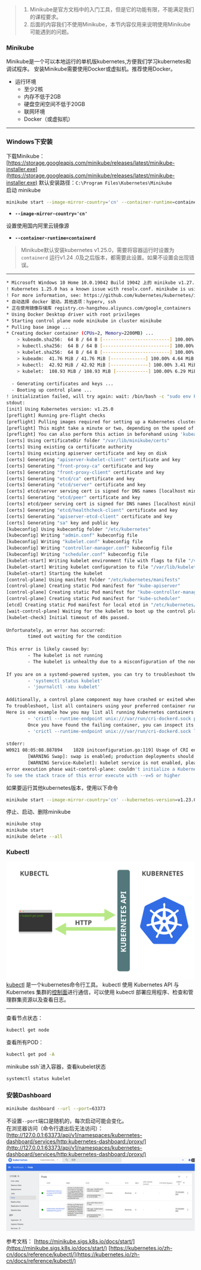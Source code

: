 > 1. Minikube是官方文档中的入门工具，但是它的功能有限，不能满足我们的课程要求。
> 2. 后面的内容我们不使用Minikube，本节内容仅用来说明使用Minikube可能遇到的问题。

### Minikube

Minikube是一个可以本地运行的单机版kubernetes,方便我们学习kubernetes和调试程序。
安装Minikube需要使用Docker或虚拟机。推荐使用Docker。

- 运行环境
  - 至少2核
  - 内存不低于2GB
  - 硬盘空闲空间不低于20GB
  - 联网环境
  - Docker（或虚拟机）

---

### Windows下安装

下载Minikube：[https://storage.googleapis.com/minikube/releases/latest/minikube-installer.exe](https://storage.googleapis.com/minikube/releases/latest/minikube-installer.exe)
默认安装路径：`C:\Program Files\Kubernetes\Minikube`<br/>
启动 minikube<br/>

```bash
minikube start --image-mirror-country='cn' --container-runtime=containerd
```
- **`--image-mirror-country='cn'`**

设置使用国内阿里云镜像源

- **`--container-runtime=containerd`**

> Minikube默认安装kubernetes v1.25.0，需要将容器运行时设置为`containerd`
> 运行v1.24 .0及之后版本，都需要此设置。如果不设置会出现错误。

---

```bash
* Microsoft Windows 10 Home 10.0.19042 Build 19042 上的 minikube v1.27.0
! Kubernetes 1.25.0 has a known issue with resolv.conf. minikube is using a workaround that should work for most use cases.
! For more information, see: https://github.com/kubernetes/kubernetes/issues/112135
* 自动选择 docker 驱动。其他选项：hyperv, ssh
* 正在使用镜像存储库 registry.cn-hangzhou.aliyuncs.com/google_containers
* Using Docker Desktop driver with root privileges
* Starting control plane node minikube in cluster minikube
* Pulling base image ...
* Creating docker container (CPUs=2, Memory=2200MB) ...
    > kubeadm.sha256:  64 B / 64 B [-------------------------] 100.00% ? p/s 0s
    > kubectl.sha256:  64 B / 64 B [-------------------------] 100.00% ? p/s 0s
    > kubelet.sha256:  64 B / 64 B [-------------------------] 100.00% ? p/s 0s
    > kubeadm:  41.76 MiB / 41.76 MiB [-------------] 100.00% 4.64 MiB p/s 9.2s
    > kubectl:  42.92 MiB / 42.92 MiB [--------------] 100.00% 3.41 MiB p/s 13s
    > kubelet:  108.93 MiB / 108.93 MiB [------------] 100.00% 6.29 MiB p/s 18s

  - Generating certificates and keys ...
  - Booting up control plane ...
! initialization failed, will try again: wait: /bin/bash -c "sudo env PATH="/var/lib/minikube/binaries/v1.25.0:$PATH" kubeadm init --config /var/tmp/minikube/kubeadm.yaml  --ignore-preflight-errors=DirAvailable--etc-kubernetes-manifests,DirAvailable--var-lib-minikube,DirAvailable--var-lib-minikube-etcd,FileAvailable--etc-kubernetes-manifests-kube-scheduler.yaml,FileAvailable--etc-kubernetes-manifests-kube-apiserver.yaml,FileAvailable--etc-kubernetes-manifests-kube-controller-manager.yaml,FileAvailable--etc-kubernetes-manifests-etcd.yaml,Port-10250,Swap,Mem,SystemVerification,FileContent--proc-sys-net-bridge-bridge-nf-call-iptables": Process exited with status 1
stdout:
[init] Using Kubernetes version: v1.25.0
[preflight] Running pre-flight checks
[preflight] Pulling images required for setting up a Kubernetes cluster
[preflight] This might take a minute or two, depending on the speed of your internet connection
[preflight] You can also perform this action in beforehand using 'kubeadm config images pull'
[certs] Using certificateDir folder "/var/lib/minikube/certs"
[certs] Using existing ca certificate authority
[certs] Using existing apiserver certificate and key on disk
[certs] Generating "apiserver-kubelet-client" certificate and key
[certs] Generating "front-proxy-ca" certificate and key
[certs] Generating "front-proxy-client" certificate and key
[certs] Generating "etcd/ca" certificate and key
[certs] Generating "etcd/server" certificate and key
[certs] etcd/server serving cert is signed for DNS names [localhost minikube] and IPs [192.168.49.2 127.0.0.1 ::1]
[certs] Generating "etcd/peer" certificate and key
[certs] etcd/peer serving cert is signed for DNS names [localhost minikube] and IPs [192.168.49.2 127.0.0.1 ::1]
[certs] Generating "etcd/healthcheck-client" certificate and key
[certs] Generating "apiserver-etcd-client" certificate and key
[certs] Generating "sa" key and public key
[kubeconfig] Using kubeconfig folder "/etc/kubernetes"
[kubeconfig] Writing "admin.conf" kubeconfig file
[kubeconfig] Writing "kubelet.conf" kubeconfig file
[kubeconfig] Writing "controller-manager.conf" kubeconfig file
[kubeconfig] Writing "scheduler.conf" kubeconfig file
[kubelet-start] Writing kubelet environment file with flags to file "/var/lib/kubelet/kubeadm-flags.env"
[kubelet-start] Writing kubelet configuration to file "/var/lib/kubelet/config.yaml"
[kubelet-start] Starting the kubelet
[control-plane] Using manifest folder "/etc/kubernetes/manifests"
[control-plane] Creating static Pod manifest for "kube-apiserver"
[control-plane] Creating static Pod manifest for "kube-controller-manager"
[control-plane] Creating static Pod manifest for "kube-scheduler"
[etcd] Creating static Pod manifest for local etcd in "/etc/kubernetes/manifests"
[wait-control-plane] Waiting for the kubelet to boot up the control plane as static Pods from directory "/etc/kubernetes/manifests". This can take up to 4m0s
[kubelet-check] Initial timeout of 40s passed.

Unfortunately, an error has occurred:
        timed out waiting for the condition

This error is likely caused by:
        - The kubelet is not running
        - The kubelet is unhealthy due to a misconfiguration of the node in some way (required cgroups disabled)

If you are on a systemd-powered system, you can try to troubleshoot the error with the following commands:
        - 'systemctl status kubelet'
        - 'journalctl -xeu kubelet'

Additionally, a control plane component may have crashed or exited when started by the container runtime.
To troubleshoot, list all containers using your preferred container runtimes CLI.
Here is one example how you may list all running Kubernetes containers by using crictl:
        - 'crictl --runtime-endpoint unix:///var/run/cri-dockerd.sock ps -a | grep kube | grep -v pause'
        Once you have found the failing container, you can inspect its logs with:
        - 'crictl --runtime-endpoint unix:///var/run/cri-dockerd.sock logs CONTAINERID'

stderr:
W0921 08:05:08.887894    1828 initconfiguration.go:119] Usage of CRI endpoints without URL scheme is deprecated and can cause kubelet errors in the future. Automatically prepending scheme "unix" to the "criSocket" with value "/var/run/cri-dockerd.sock". Please update your configuration!
        [WARNING Swap]: swap is enabled; production deployments should disable swap unless testing the NodeSwap feature gate of the kubelet
        [WARNING Service-Kubelet]: kubelet service is not enabled, please run 'systemctl enable kubelet.service'
error execution phase wait-control-plane: couldn't initialize a Kubernetes cluster
To see the stack trace of this error execute with --v=5 or higher
```

如果要运行其他kubernetes版本，使用以下命令

```bash
minikube start --image-mirror-country='cn' --kubernetes-version=v1.23.0
```

停止、启动、删除minikube

```bash
minikube stop
minikube start
minikube delete --all
```

### Kubectl

![pic.svg](images/03-kubectl.svg)
[kubectl](https://kubernetes.io/docs/reference/kubectl/kubectl/) 是一个kubernetes命令行工具。
kubectl 使用 Kubernetes API 与 Kubernetes 集群的[控制面](https://kubernetes.io/zh-cn/docs/reference/glossary/?all=true#term-control-plane)进行通信，可以使用 kubectl 部署应用程序、检查和管理群集资源以及查看日志。

---

查看节点状态：

```bash
kubectl get node
```

查看所有POD：

```bash
kubectl get pod -A
```

minikube ssh`进入容器，查看kubelet状态

```bash
systemctl status kubelet
```

### 安装Dashboard

```bash
minikube dashboard --url --port=63373
```

不设置`--port`端口是随机的，每次启动可能会变化。<br/>
在浏览器访问（命令行退出后无法访问）： [http://127.0.0.1:63373/api/v1/namespaces/kubernetes-dashboard/services/http:kubernetes-dashboard:/proxy/](http://127.0.0.1:63373/api/v1/namespaces/kubernetes-dashboard/services/http:kubernetes-dashboard:/proxy/)
![image.png](images/03-minikube-dashboard.png)

参考文档：
[https://minikube.sigs.k8s.io/docs/start/](https://minikube.sigs.k8s.io/docs/start/)
[https://kubernetes.io/zh-cn/docs/reference/kubectl/](https://kubernetes.io/zh-cn/docs/reference/kubectl/)

